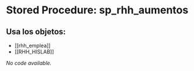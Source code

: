 # Stored Procedure: sp_rhh_aumentos

## Usa los objetos:
- [[rhh_emplea]]
- [[RHH_HISLAB]]

*No code available.*
